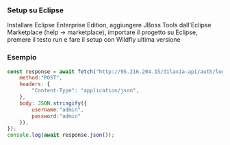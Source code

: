 ### Setup su Eclipse
Installare Eclipse Enterprise Edition,
aggiungere JBoss Tools dall'Eclipse Marketplace (help -> marketplace),
importare il progetto su Eclipse,
premere il testo run e fare il setup con Wildfly ultima versione

### Esempio

```js
const response = await fetch("http://95.216.204.15/dilaxia-api/auth/login", {
	method:"POST",
	headers: {
		"Content-Type": "application/json",
	},
	body: JSON.stringify({
		username:"admin",
		password:"admin"
	}),
});
console.log(await response.json());

```

